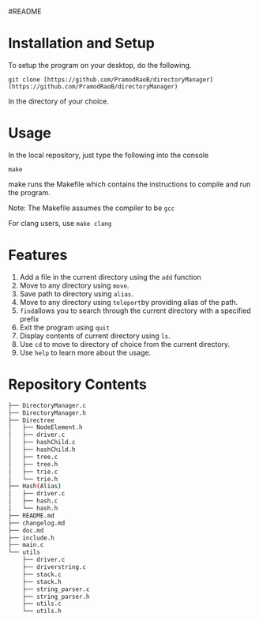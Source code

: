 #README

# Installation and Setup

To setup the program on your desktop, do the following. 

`git clone [https://github.com/PramodRaoB/directoryManager](https://github.com/PramodRaoB/directoryManager)`

In the directory of your choice.

# Usage

In the local repository, just type the following into the console

`make` 

make runs the Makefile which contains the instructions to compile and run the program. 

Note: The Makefile assumes the compiler to be `gcc`

For clang users, use `make clang`

# Features

1. Add a file in the current directory using the `add` function
2. Move to any directory using `move`.
3. Save path to directory using `alias`.
4. Move to any directory using `teleport`by providing alias of the path.
5. `find`allows you to search through the current directory with a specified prefix
6. Exit the program using `quit`
7. Display contents of current directory using `ls`.
8. Use `cd` to move to directory of choice from the current directory.
9. Use `help` to learn more about the usage.

# Repository Contents

```bash
├── DirectoryManager.c
├── DirectoryManager.h
├── Directree
│   ├── NodeElement.h
│   ├── driver.c
│   ├── hashChild.c
│   ├── hashChild.h
│   ├── tree.c
│   ├── tree.h
│   ├── trie.c
│   └── trie.h
├── Hash(Alias)
│   ├── driver.c
│   ├── hash.c
│   └── hash.h
├── README.md
├── changelog.md
├── doc.md
├── include.h
├── main.c
└── utils
    ├── driver.c
    ├── driverstring.c
    ├── stack.c
    ├── stack.h
    ├── string_parser.c
    ├── string_parser.h
    ├── utils.c
    └── utils.h
```